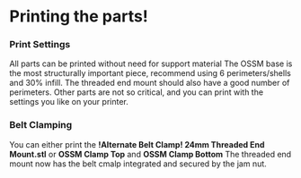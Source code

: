 # Printing the parts!

### Print Settings
All parts can be printed without need for support material
The OSSM base is the most structurally important piece, recommend using 6 perimeters/shells and 30% infill. The threaded end mount should also have a good number of perimeters.
Other parts are not so critical, and you can print with the settings you like on your printer.

### Belt Clamping
You can either print the **!Alternate Belt Clamp! 24mm Threaded End Mount.stl** or **OSSM Clamp Top** and **OSSM Clamp Bottom** The threaded end mount now has the belt cmalp integrated and secured by the jam nut.

